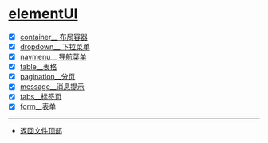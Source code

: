 
# [elementUI](../README.md)

- [x] [container__ 布局容器](src/container.html)
- [x] [dropdown__ 下拉菜单](src/dropdown.html)
- [x] [navmenu__ 导航菜单](src/navmenu.html)
- [x] [table__表格](src/table.html)
- [x] [pagination__分页](src/pagination.html)
- [x] [message__消息提示](src/message.html)
- [x] [tabs__标签页](src/tabs.html)
- [x] [form__表单](src/form.html)

-----------------

- [返回文件顶部](../README.md)


